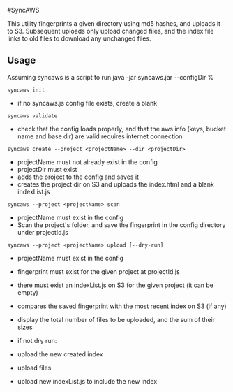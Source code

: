 #SyncAWS

This utility fingerprints a given directory using md5 hashes, and uploads it to S3.
Subsequent uploads only upload changed files, and the index file links to old files
to download any unchanged files.

## Usage
Assuming syncaws is a script to run java -jar syncaws.jar --configDir <configDir> %

`syncaws init`

 - if no syncaws.js config file exists, create a blank

`syncaws validate`

 - check that the config loads properly, and that the aws info (keys, bucket name and base dir)
   are valid requires internet connection

`syncaws create --project <projectName> --dir <projectDir>`

 - projectName must not already exist in the config
 - projectDir must exist
 - adds the project to the config and saves it
 - creates the project dir on S3 and uploads the index.html and a blank indexList.js

`syncaws --project <projectName> scan`

 - projectName must exist in the config
 - Scan the project's folder, and save the fingerprint in the config directory under projectId.js

`syncaws --project <projectName> upload [--dry-run]`

 - projectName must exist in the config
 - fingerprint must exist for the given project at projectId.js
 - there must exist an indexList.js on S3 for the given project (it can be empty)
 - compares the saved fingerprint with the most recent index on S3 (if any)
 - display the total number of files to be uploaded, and the sum of their sizes
 - if not dry run:

 - upload the new created index
 - upload files
 - upload new indexList.js to include the new index
